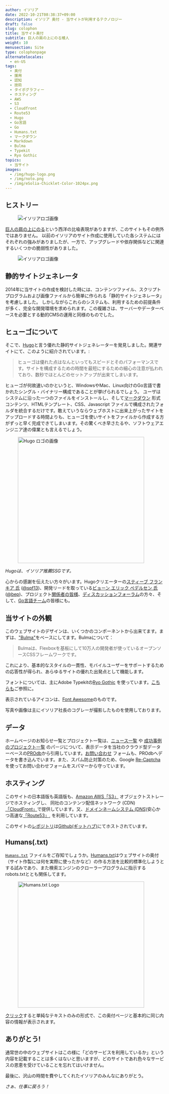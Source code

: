 ```yaml
---
author: イソリア
date: 2022-10-21T08:38:37+09:00
description: イソリア 奥付 - 当サイトが利用するテクノロジー
draft: false
slug: colophon
title: 当サイト奥付
subtitle: 巨人の肩の上にのる矮人
weight: 10
menusection: Site
type: colophonpage
alternatelocales:
  - en-US
tags:
  - 奥付
  - 援用
  - 認知
  - 技術
  - タイポグラフィー
  - ホスティング
  - AWS
  - S3
  - Cloudfront
  - Route53
  - Hugo
  - Go言語
  - Go
  - Humans.txt
  - マークダウン
  - Markdown
  - Bulma
  - Typekit
  - Ryo Gothic
topics:
  - 当サイト
images:
  - /img/hugo-logo.png
  - /img/noto.png
  - /img/eSolia-Chicklet-Color-1024px.png
---
```


## ヒストリー

<figure class="image is-128x128 is-pulled-left is-hidden-mobile">
<img class="" data-caption="イソリアロゴ" alt="イソリアロゴ画像" src="/img/eSolia-Chicklet-Color.svg" >
</figure>

[巨人の肩の上にのる](https://ja.wikipedia.org/wiki/%E5%B7%A8%E4%BA%BA%E3%81%AE%E8%82%A9%E3%81%AE%E4%B8%8A)という西洋の比喩表現がありますが、このサイトもその例外ではありません。
以前のイソリアのサイト作成に使用していた各システムにはそれぞれの強みがありましたが、一方で、アップグレードや依存関係などに関連するいくつかの脆弱性がありました。

<figure class="image is-256x256 is-hidden-tablet">
<img class="" data-caption="イソリアロゴ" alt="イソリアロゴ画像" src="/img/eSolia-Chicklet-Color.svg" >
</figure>

## 静的サイトジェネレータ

2014年に当サイトの作成を検討した時には、コンテンツファイル、スクリプトプログラムおよび画像ファイルから簡単に作られる「静的サイトジェネレータ」を考慮しました。
しかしながらこれらのシステムも、利用するための前提条件が多く、完全な開発環境を求められます。この複雑さは、サーバーやデーターベースを必要とする動的CMSの運用と同様のものでした。

## ヒューゴについて

そこで、[Hugo](http://gohugo.io)と言う優れた静的サイトジェネレーターを発見しました。関連サイトにて、このように紹介されています。:

> ヒューゴは優れた点はなんといってもスピードとそのパフォーマンスです。サイトを構成するための時間を最短にするための細心の注意が払われており、数秒でほとんどのセットアップが出来てしまいます。

ヒューゴが何故速いのかというと、WindowsやMac、Linux向けのGo言語で書かれたシングル・バイナリー構成であることが挙げられるでしょう。 ユーザはシステムに沿った一つのファイルをインストールし、そして[マークダウン](https://ja.wikipedia.org/wiki/Markdown) 形式コンテンツ、HTMLテンプレート、CSS、Javascript ファイルで構成されたフォルダを統合するだけです。敢えていうならウェブホストに出来上がったサイトをアップロードする時間よりも、ヒューゴを使いサイトをファイルから作成する方がずっと早く完成できてしまいます。その驚くべき早さたるや、ソフトウェアエンジニア達の偉業とも言えるでしょう。

<figure class="">
<img class="" width="400" data-caption="Hugo ロゴ" alt="Hugo ロゴの画像" src="/img/hugo-logo.png" >
</figure>

_Hugoは、イソリア推薦SSGです。_

心からの感謝を伝えたい方々がいます。Hugoクリエーターの[スティーブ フランキア 氏](http://spf13.com) ([@spf13](https://github.com/spf13))、開発リードを取っている[ビョーン エリック ペデルセン 氏](http://bep.is) ([@bep](https://github.com/bep))、プロジェクト[関係者の皆様](https://github.com/spf13/hugo/graphs/contributors)、[ディスカッションフォーラム](http://discuss.hugo.io)の方々、そして、[Go言語チーム](http://golang.org/CONTRIBUTORS)の皆様にも。

## 当サイトの外観

このウェブサイトのデザインは、いくつかのコンポーネントから出来てます。まずは、["Bulma"](https://bulma.io)をベースにしてます。Bulmaについて： 

> Bulmaは、Flexboxを基板にして10万人の開発者が使っているオープンソースCSSフレームワークです。

これにより、基本的なスタイルの一貫性、モバイルユーザーをサポートするための応答性が得られ、あらゆるサイトの優れた出発点として機能します。

フォントについては、主にAdobe Typekitの[Ryo Gothic](https://typekit.com/fonts/ryo-gothic-plusn) を使っています。[こちらも](https://typekit.com/colophons/fwz4gtk)ご参照に。

表示されているアイコンは、[Font Awesome](https://fontawesome.com/icons?d=gallery)のものです。

写真や画像は主にイソリア社長のコグレーが撮影したものを使用しております。 

## データ

ホームページのお知らせ一覧とプロジェクト一覧は、[ニュース一覧](https://esolia.com/post) や [成功事例のプロジェクト一覧](https://esolia.com/success-stories) のパージについて、表示データを当社のクラウド型データーベースの[PROdb](https://esolia.com/prodb)から引用しています。[お問い合わせ](https://esolia.com/info-request) フォームも、PROdbへデータを書き込んでいます。また、スパム防止対策のため、Google [Re-Captcha](https://www.google.com/recaptcha/intro/android.html)を使ってお問い合わせフォームをスパマーから守っています。

## ホスティング

このサイトの日本語版も英語版も、[Amazon AWS「S3」](https://aws.amazon.com/jp/s3/?nc1=h_ls) オブジェクトストレージでホスティングし、
同社のコンテンツ配信ネットワーク (CDN)[「CloudFront」](https://aws.amazon.com/jp/cloudfront/?nc1=h_ls)で提供しています。又、[ドメインネームシステム (DNS)](https://aws.amazon.com/jp/route53/what-is-dns/)安心かつ高速な[「Route53」](https://aws.amazon.com/route53/), を利用しています。

このサイトの[レポジトリ](https://github.com/eSolia/eSolia)は[Github(ギットハブ)](https://github.com)にてホストされています。

## Humans(.txt) 

[``Humans.txt``](/humans.txt) ファイルをご存知でしょうか。[Humans.txt](http://humanstxt.org)はウェブサイトの奥付（サイト作製には何を実際に使ったかなど）の作る方法を比較的標準化しようとする試みであり、また検索エンジンのクローラープログラムに指示するrobots.txtととも関係してます。

<figure class="">
<img class="" width="400" data-caption="Humans.txt Logo" alt="Humans.txt Logo" src="/img/humans-txt-large-logo2.png" >
</figure>

[クリック](/humans.txt)すると単純なテキストのみの形式で、この奥付ページと基本的に同じ内容の情報が表示されます。

## ありがとう!

通常世の中のウェブサイトはこの様に「どのサービスを利用しているか」という内容を記載することは多くはないと思いますが、どのサイトであれ色々なサービスの恩恵を受けていることを忘れてはいけません。

最後に、沢山の時間を費やしてくれたイソリアのみんなにありがとう。

_さぁ、仕事に戻ろう！_
